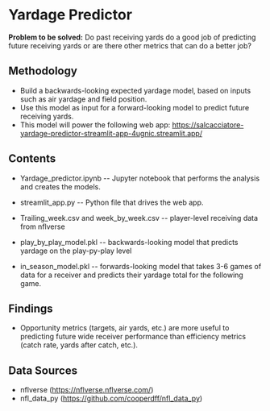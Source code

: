 <h1>Yardage Predictor</h1>

<b>Problem to be solved:</b> Do past receiving yards do a good job of predicting future receiving yards or are there other metrics that can do a better job?

<h2>Methodology</h2>

* Build a backwards-looking expected yardage model, based on inputs such as air yardage and field position.
* Use this model as input for a forward-looking model to predict future receiving yards.
* This model will power the following web app: https://salcacciatore-yardage-predictor-streamlit-app-4ugnic.streamlit.app/


<h2>Contents</h2>

* Yardage_predictor.ipynb -- Jupyter notebook that performs the analysis and creates the models.

* streamlit_app.py --  Python file that drives the web app.

* Trailing_week.csv and week_by_week.csv -- player-level receiving data from nflverse

* play_by_play_model.pkl -- backwards-looking model that predicts yardage on the play-py-play level

* in_season_model.pkl -- forwards-looking model that takes 3-6 games of data for a receiver and predicts their yardage total for the following game.





<h2>Findings</h2>

* Opportunity metrics (targets, air yards, etc.) are more useful to predicting future wide receiver performance than efficiency metrics (catch rate, yards after catch, etc.).


<h2>Data Sources</h2>

* nflverse (https://nflverse.nflverse.com/)
* nfl_data_py (https://github.com/cooperdff/nfl_data_py)
